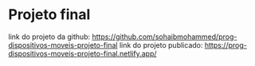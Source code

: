 # Projeto final

link do projeto da github: https://github.com/sohaibmohammed/prog-dispositivos-moveis-projeto-final
link do projeto publicado: https://prog-dispositivos-moveis-projeto-final.netlify.app/
